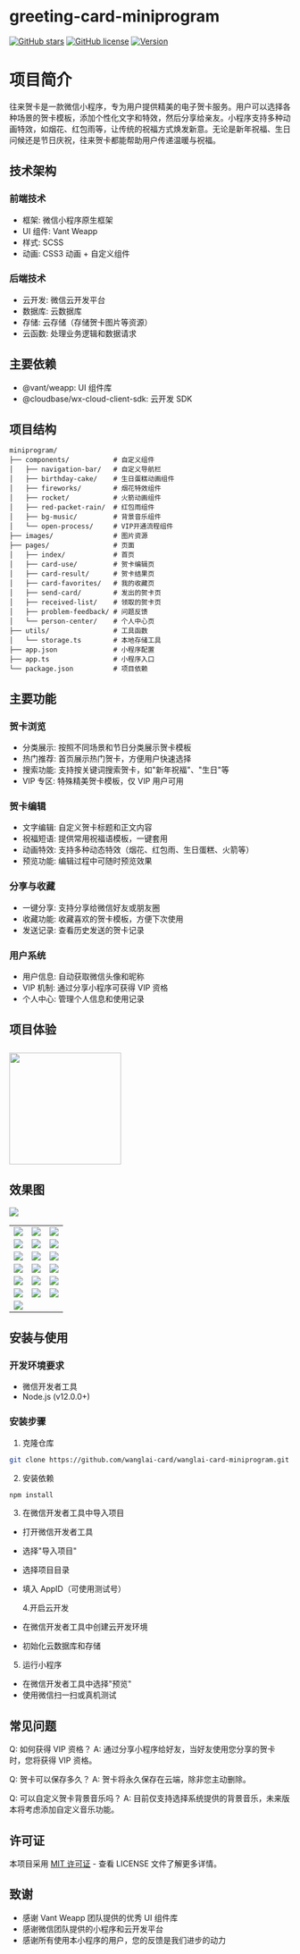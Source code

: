 # greeting-card-miniprogram

[![GitHub stars](https://img.shields.io/github/stars/BruceShang/greeting-card-miniprogram.svg)](https://github.com/BruceShang/greeting-card-miniprogram/stargazers)
[![GitHub license](https://img.shields.io/github/license/BruceShang/greeting-card-miniprogram.svg)](https://github.com/BruceShang/greeting-card-miniprogram/blob/master/LICENSE)
[![Version](https://img.shields.io/badge/version-2.0.0-blue.svg)](https://github.com/BruceShang/greeting-card-miniprogram/releases)

# 项目简介

往来贺卡是一款微信小程序，专为用户提供精美的电子贺卡服务。用户可以选择各种场景的贺卡模板，添加个性化文字和特效，然后分享给亲友。小程序支持多种动画特效，如烟花、红包雨等，让传统的祝福方式焕发新意。无论是新年祝福、生日问候还是节日庆祝，往来贺卡都能帮助用户传递温暖与祝福。

## 技术架构

### 前端技术

- 框架: 微信小程序原生框架
- UI 组件: Vant Weapp
- 样式: SCSS
- 动画: CSS3 动画 + 自定义组件

### 后端技术

- 云开发: 微信云开发平台
- 数据库: 云数据库
- 存储: 云存储（存储贺卡图片等资源）
- 云函数: 处理业务逻辑和数据请求

## 主要依赖

- @vant/weapp: UI 组件库
- @cloudbase/wx-cloud-client-sdk: 云开发 SDK

## 项目结构

```pre
miniprogram/
├── components/           # 自定义组件
│   ├── navigation-bar/   # 自定义导航栏
│   ├── birthday-cake/    # 生日蛋糕动画组件
│   ├── fireworks/        # 烟花特效组件
│   ├── rocket/           # 火箭动画组件
│   ├── red-packet-rain/  # 红包雨组件
│   ├── bg-music/         # 背景音乐组件
│   └── open-process/     # VIP开通流程组件
├── images/               # 图片资源
├── pages/                # 页面
│   ├── index/            # 首页
│   ├── card-use/         # 贺卡编辑页
│   ├── card-result/      # 贺卡结果页
│   ├── card-favorites/   # 我的收藏页
│   ├── send-card/        # 发出的贺卡页
│   ├── received-list/    # 领取的贺卡页
│   ├── problem-feedback/ # 问题反馈
│   └── person-center/    # 个人中心页
├── utils/                # 工具函数
│   └── storage.ts        # 本地存储工具
├── app.json              # 小程序配置
├── app.ts                # 小程序入口
└── package.json          # 项目依赖
```

## 主要功能

### 贺卡浏览

- 分类展示: 按照不同场景和节日分类展示贺卡模板
- 热门推荐: 首页展示热门贺卡，方便用户快速选择
- 搜索功能: 支持按关键词搜索贺卡，如"新年祝福"、"生日"等
- VIP 专区: 特殊精美贺卡模板，仅 VIP 用户可用

### 贺卡编辑

- 文字编辑: 自定义贺卡标题和正文内容
- 祝福短语: 提供常用祝福语模板，一键套用
- 动画特效: 支持多种动态特效（烟花、红包雨、生日蛋糕、火箭等）
- 预览功能: 编辑过程中可随时预览效果

### 分享与收藏

- 一键分享: 支持分享给微信好友或朋友圈
- 收藏功能: 收藏喜欢的贺卡模板，方便下次使用
- 发送记录: 查看历史发送的贺卡记录

### 用户系统

- 用户信息: 自动获取微信头像和昵称
- VIP 机制: 通过分享小程序可获得 VIP 资格
- 个人中心: 管理个人信息和使用记录

## 项目体验

<img src="static/images/wl-qrcode.png" width="200" height="200" style="margin-top: 10px;" >

## 效果图

![](static/images/greeting-preview.gif)

<table>
    <tr>
        <td><img src="static/images/greeting-preview_1.jpg"/></td>
        <td><img src="static/images/greeting-preview_2.jpg"/></td>
        <td><img src="static/images/greeting-preview_30.jpg"/></td>
    </tr>
    <tr>
        <td><img src="static/images/greeting-preview_31.jpg"/></td>
        <td><img src="static/images/greeting-preview_32.jpg"/></td>
        <td><img src="static/images/greeting-preview_5.jpg"/></td>
    </tr>
    <tr>
        <td><img src="static/images/greeting-preview_6.jpg"/></td>
        <td><img src="static/images/greeting-preview_7.jpg"/></td>
        <td><img src="static/images/greeting-preview_8.jpg"/></td>
    </tr>
    <tr>
        <td><img src="static/images/greeting-preview_10.jpg"/></td>
        <td><img src="static/images/greeting-preview_101.jpg"/></td>
        <td><img src="static/images/greeting-preview_11.jpg"/></td>
    </tr>
    <tr>
        <td><img src="static/images/greeting-preview_12.jpg"/></td>
        <td><img src="static/images/greeting-preview_13.jpg"/></td>
        <td><img src="static/images/greeting-preview_16.jpg"/></td>
    </tr>
    <tr>
        <td><img src="static/images/greeting-preview_14.jpg"/></td>
        <td><img src="static/images/greeting-preview_15.jpg"/></td>
        <td><img src="static/images/greeting-preview_17.jpg"/></td>
    </tr>
    <tr>
        <td><img src="static/images/greeting-preview_18.jpg"/></td>
        <td></td>
        <td></td>
    </tr>
</table>

## 安装与使用

### 开发环境要求

- 微信开发者工具
- Node.js (v12.0.0+)

### 安装步骤

1. 克隆仓库

```bash
git clone https://github.com/wanglai-card/wanglai-card-miniprogram.git
```

2. 安装依赖

```bash
npm install
```

3. 在微信开发者工具中导入项目

- 打开微信开发者工具
- 选择"导入项目"
- 选择项目目录
- 填入 AppID（可使用测试号）

  4.开启云开发

- 在微信开发者工具中创建云开发环境
- 初始化云数据库和存储

5. 运行小程序

- 在微信开发者工具中选择"预览"
- 使用微信扫一扫或真机测试

## 常见问题

Q: 如何获得 VIP 资格？
A: 通过分享小程序给好友，当好友使用您分享的贺卡时，您将获得 VIP 资格。

Q: 贺卡可以保存多久？
A: 贺卡将永久保存在云端，除非您主动删除。

Q: 可以自定义贺卡背景音乐吗？
A: 目前仅支持选择系统提供的背景音乐，未来版本将考虑添加自定义音乐功能。

## 许可证

本项目采用 [MIT 许可证](LICENSE) - 查看 LICENSE 文件了解更多详情。

## 致谢

- 感谢 Vant Weapp 团队提供的优秀 UI 组件库
- 感谢微信团队提供的小程序和云开发平台
- 感谢所有使用本小程序的用户，您的反馈是我们进步的动力

